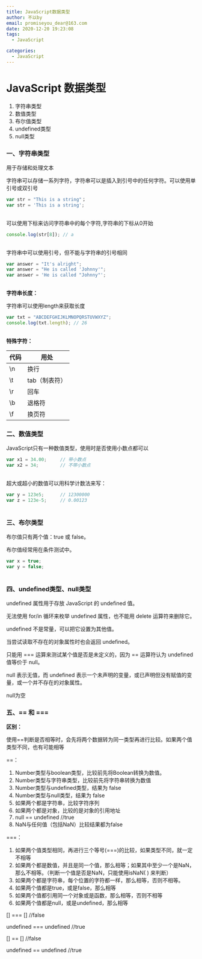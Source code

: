 ```yaml
---
title: JavaScript数据类型
author: 不以by
email: promiseyou_dear@163.com
date: 2020-12-20 19:23:08
tags: 
  - JavaScript

categories: 
  - JavaScript
---
```


# JavaScript 数据类型

1. 字符串类型
2. 数值类型
3. 布尔值类型
4. undefined类型
5. null类型



### 一、字符串类型

用于存储和处理文本

字符串可以存储一系列字符，字符串可以是插入到引号中的任何字符。可以使用单引号或双引号

```javascript
var str = "This is a string"；
var str = 'This is a string';
```

![点击并拖拽以移动](data:image/gif;base64,R0lGODlhAQABAPABAP///wAAACH5BAEKAAAALAAAAAABAAEAAAICRAEAOw==)

可以使用下标来访问字符串中的每个字符,字符串的下标从0开始

```javascript
console.log(str[8]); // a
```

![点击并拖拽以移动](data:image/gif;base64,R0lGODlhAQABAPABAP///wAAACH5BAEKAAAALAAAAAABAAEAAAICRAEAOw==)

字符串中可以使用引号，但不能与字符串的引号相同

```javascript
var answer = "It's alright";
var answer = "He is called 'Johnny'";
var answer = 'He is called "Johnny"';
```

![点击并拖拽以移动](data:image/gif;base64,R0lGODlhAQABAPABAP///wAAACH5BAEKAAAALAAAAAABAAEAAAICRAEAOw==)

**字符串长度：**

字符串可以使用length来获取长度

```javascript
var txt = "ABCDEFGHIJKLMNOPQRSTUVWXYZ";
console.log(txt.length); // 26
```

![点击并拖拽以移动](data:image/gif;base64,R0lGODlhAQABAPABAP///wAAACH5BAEKAAAALAAAAAABAAEAAAICRAEAOw==)

**特殊字符：**

| 代码 | 用处          |
| ---- | ------------- |
| \n   | 换行          |
| \t   | tab（制表符） |
| \r   | 回车          |
| \b   | 退格符        |
| \f   | 换页符        |

















### 二、数值类型

JavaScript只有一种数值类型，使用时是否使用小数点都可以

```javascript
var x1 = 34.00;     // 带小数点
var x2 = 34;        // 不带小数点
```

![点击并拖拽以移动](data:image/gif;base64,R0lGODlhAQABAPABAP///wAAACH5BAEKAAAALAAAAAABAAEAAAICRAEAOw==)

超大或超小的数值可以用科学计数法来写：

```javascript
var y = 123e5;      // 12300000
var z = 123e-5;     // 0.00123
```

![点击并拖拽以移动](data:image/gif;base64,R0lGODlhAQABAPABAP///wAAACH5BAEKAAAALAAAAAABAAEAAAICRAEAOw==)



### 三、布尔类型

布尔值只有两个值：true 或 false。

布尔值经常用在条件测试中。

```javascript
var x = true;
var y = false;
```

![点击并拖拽以移动](data:image/gif;base64,R0lGODlhAQABAPABAP///wAAACH5BAEKAAAALAAAAAABAAEAAAICRAEAOw==)



### 四、undefined类型、null类型

undefined 属性用于存放 JavaScript 的 undefined 值。

无法使用 for/in 循环来枚举 undefined 属性，也不能用 delete 运算符来删除它。

undefined 不是常量，可以把它设置为其他值。

当尝试读取不存在的对象属性时也会返回 undefined。

只能用 === 运算来测试某个值是否是未定义的，因为 == 运算符认为 undefined 值等价于 null。

null 表示无值，而 undefined 表示一个未声明的变量，或已声明但没有赋值的变量，或一个并不存在的对象属性。

null为空



### 五、== 和 ===

**区别：**

使用==判断是否相等时，会先将两个数据转为同一类型再进行比较。如果两个值类型不同，也有可能相等



==： 

1. Number类型与boolean类型，比较前先将Boolean转换为数值。
2. Number类型与字符串类型，比较前先将字符串转换为数值
3. Number类型与undefined类型，结果为 false
4. Number类型与null类型，结果为 false
5. 如果两个都是字符串，比较字符序列
6. 如果两个都是对象，比较的是对象的引用地址
7. null == undefined //true
8. NaN与任何值（包括NaN）比较结果都为false

===：

1. 如果两个值类型相同，再进行三个等号(===)的比较，如果类型不同，就一定不相等
2. 如果两个都是数值，并且是同一个值，那么相等；如果其中至少一个是NaN，那么不相等。（判断一个值是否是NaN，只能使用isNaN( ) 来判断）
3. 如果两个都是字符串，每个位置的字符都一样，那么相等，否则不相等。
4. 如果两个值都是true，或是false，那么相等
5. 如果两个值都引用同一个对象或是函数，那么相等，否则不相等
6. 如果两个值都是null，或是undefined，那么相等



[] === [] //false

undefined === undefined //true

[] == []  //false

undefined == undefined //true